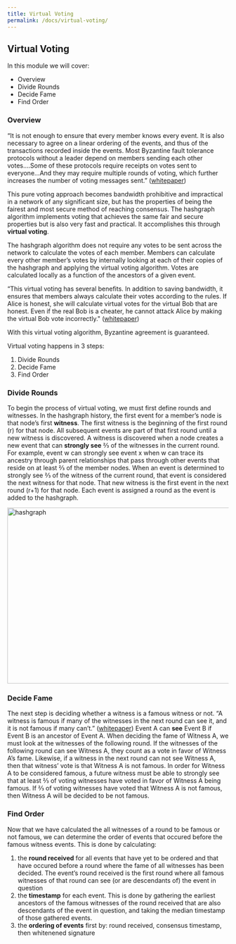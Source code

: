 ```yaml
---
title: Virtual Voting
permalink: /docs/virtual-voting/
---
```


## Virtual Voting

In this module we will cover:

* Overview
* Divide Rounds
* Decide Fame
* Find Order

### Overview

“It is not enough to ensure that every member knows every event. It is also
necessary to agree on a linear ordering of the events, and thus of the transactions
recorded inside the events. Most Byzantine fault tolerance protocols without a
leader depend on members sending each other votes....Some of these
protocols require receipts on votes sent to everyone...And they
may require multiple rounds of voting, which further increases the number of voting
messages sent.” ([whitepaper](https://www.swirlds.com/downloads/SWIRLDS-TR-2016-01.pdf))

This pure voting approach becomes bandwidth prohibitive and impractical in a network of any significant size, but has the properties of being the fairest and most secure method of reaching consensus. The hashgraph algorithm implements voting that achieves the same fair and secure properties but is also very fast and practical.  It accomplishes this through **virtual voting**.

The hashgraph algorithm does not require any votes to be sent across the network to calculate the votes of each member. Members can calculate every other member’s votes by internally looking at each of their copies of the hashgraph and applying the virtual voting algorithm. Votes are calculated locally as a function of the ancestors of a given event.

“This virtual voting has several benefits. In addition to saving bandwidth, it ensures that members always calculate their votes according to the rules. If Alice is honest, she will calculate virtual votes for the virtual Bob that are honest. Even if the real Bob is a cheater, he cannot attack Alice by making the virtual Bob vote incorrectly." ([whitepaper](https://www.swirlds.com/downloads/SWIRLDS-TR-2016-01.pdf))

With this virtual voting algorithm, Byzantine agreement is guaranteed.

Virtual voting happens in 3 steps:
1. Divide Rounds
2. Decide Fame
3. Find Order


### Divide Rounds

To begin the process of virtual voting, we must first define rounds and witnesses. In the hashgraph history, the first event for a member’s node is that node’s first **witness**. The first witness is the beginning of the first round (r) for that node. All subsequent events are part of that first round until a new witness is discovered. A witness is discovered when a node creates a new event that can **strongly see** ⅔ of the witnesses in the current round. For example, event w can strongly see event x when w can trace its ancestry through parent relationships that pass through other events that reside on at least ⅔ of the member nodes. When an event is determined to strongly see ⅔ of the witness of the current round, that event is considered the next witness for that node. That new witness is the first event in the next round (r+1) for that node. Each event is assigned a round as the event is added to the hashgraph.

<img src="https://github.com/SimiHunjan/hashgraph.github.io/blob/course1/_images/image1.png " alt="hashgraph" width="600" height="400">


### Decide Fame

The next step is deciding whether a witness is a famous witness or not. “A witness is famous if many of the witnesses in the next round can see it, and it is not famous if many can’t.” ([whitepaper](https://www.swirlds.com/downloads/SWIRLDS-TR-2016-01.pdf)) Event A can **see** Event B if Event B is an ancestor of Event A. When deciding the fame of Witness A, we must look at the witnesses of the following round. If the witnesses of the following round can see Witness A, they count as a vote in favor of Witness A’s fame. Likewise, if a witness in the next round can not see  Witness A, then that witness’ vote is that Witness A is not famous. In order for Witness A to be considered famous, a future witness must be able to strongly see that at least ⅔ of voting witnesses have voted in favor of Witness A being famous. If ⅔ of voting witnesses have voted that Witness A is not famous, then Witness A will be decided to be not famous.

### Find Order

Now that we have calculated the all witnesses of a round to be famous or not famous, we can determine the order of events that occured before the famous witness events. This is done by calculating:
1. the **round received** for all events that have yet to be ordered and that have occured before a round where the fame of all witnesses has been decided. The event’s round received is the first round where all famous witnesses of that round can see (or are descendants of) the event in question
2. the **timestamp** for each event. This is done by gathering the earliest ancestors of the famous witnesses of the round received that are also descendants of the event in question, and taking the median timestamp of those gathered events.
3. the **ordering of events** first by: round received, consensus timestamp, then whitenened signature

